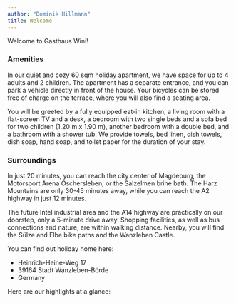```yaml
---
author: "Dominik Hillmann"
title: Welcome
---
```


Welcome to Gasthaus Wini!

### Amenities

In our quiet and cozy 60 sqm holiday apartment, we have space for up to 4 adults and 2 children.
The apartment has a separate entrance, and you can park a vehicle directly in front of the house.
Your bicycles can be stored free of charge on the terrace, where you will also find a seating area.

You will be greeted by a fully equipped eat-in kitchen, a living room with a flat-screen TV and a desk, a bedroom
with two single beds and a sofa bed for two children (1.20 m x 1.90 m), another bedroom with a double bed,
and a bathroom with a shower tub.
We provide towels, bed linen, dish towels, dish soap, hand soap, and toilet paper for the duration of your stay.

### Surroundings

In just 20 minutes, you can reach the city center of Magdeburg, the Motorsport Arena Oschersleben, or the Salzelmen 
brine bath.
The Harz Mountains are only 30-45 minutes away, while you can reach the A2 highway in just 12 minutes.

The future Intel industrial area and the A14 highway are practically on our doorstep, only a 5-minute drive away.
Shopping facilities, as well as bus connections and nature, are within walking distance.
Nearby, you will find the Sülze and Elbe bike paths and the Wanzleben Castle.

You can find out holiday home here:

- Heinrich-Heine-Weg 17
- 39164 Stadt Wanzleben-Börde
- Germany

Here are our highlights at a glance:

